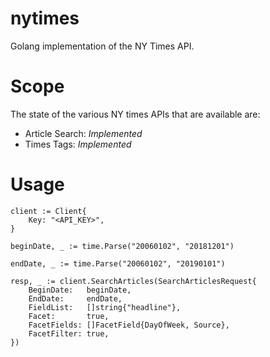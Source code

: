 # nytimes
Golang implementation of the NY Times API.

# Scope

The state of the various NY times APIs that are available are:
* Article Search: _Implemented_
* Times Tags: _Implemented_

# Usage

```$golang
client := Client{
    Key: "<API_KEY>",
}

beginDate, _ := time.Parse("20060102", "20181201")

endDate, _ := time.Parse("20060102", "20190101")

resp, _ := client.SearchArticles(SearchArticlesRequest{
    BeginDate:   beginDate,
    EndDate:     endDate,
    FieldList:   []string{"headline"},
    Facet:       true,
    FacetFields: []FacetField{DayOfWeek, Source},
    FacetFilter: true,
})

```
